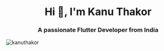 
<!--
**kanuthakor/kanuthakor** is a ✨ _special_ ✨ repository because its `README.md` (this file) appears on your GitHub profile.

Here are some ideas to get you started:

- 🔭 I’m currently working on ...
- 🌱 I’m currently learning ...
- 👯 I’m looking to collaborate on ...
- 🤔 I’m looking for help with ...
- 💬 Ask me about ...
- 📫 How to reach me: ...
- 😄 Pronouns: ...
- ⚡ Fun fact: ...
-->

<h1 align="center">Hi 👋, I'm Kanu Thakor</h1>
<h3 align="center">A passionate Flutter Developer from India</h3>

<p align="left"> <img src="https://komarev.com/ghpvc/?username=kanuthakor&label=Profile%20views&color=0e75b6&style=flat" alt="kanuthakor" /> </p>
